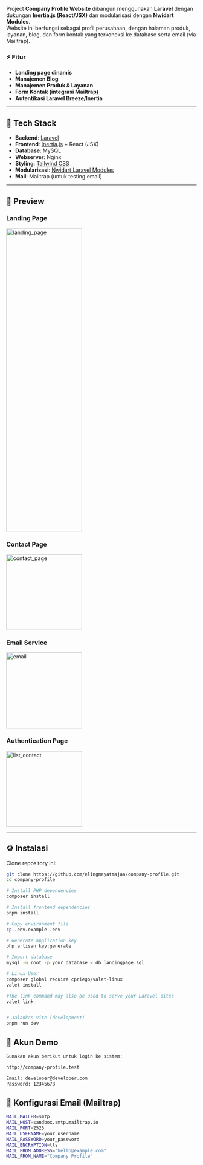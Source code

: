 
Project **Company Profile Website** dibangun menggunakan **Laravel** dengan dukungan **Inertia.js (React/JSX)** dan modularisasi dengan **Nwidart Modules**.  
Website ini berfungsi sebagai profil perusahaan, dengan halaman produk, layanan, blog, dan form kontak yang terkoneksi ke database serta email (via Mailtrap).

### ⚡ Fitur
- **Landing page dinamis**
- **Manajemen Blog**
- **Manajemen Produk & Layanan**
- **Form Kontak (integrasi Mailtrap)**
- **Autentikasi Laravel Breeze/Inertia**


---


## 🚀 Tech Stack
- **Backend**: [Laravel](https://laravel.com/)  
- **Frontend**: [Inertia.js](https://inertiajs.com/) + React (JSX)  
- **Database**: MySQL 
- **Webserver**: Nginx
- **Styling**: [Tailwind CSS](https://tailwindcss.com/)  
- **Modularisasi**: [Nwidart Laravel Modules](https://nwidart.com/laravel-modules)  
- **Mail**: Mailtrap (untuk testing email)  


---

## 📸 Preview

### Landing Page
<img width="200" height="800" alt="landing_page" src="https://github.com/user-attachments/assets/d4f8bf67-56bd-4fd4-adb3-06a03badb7cf" />


### Contact Page
<img width="200" height="200" alt="contact_page" src="https://github.com/user-attachments/assets/a8dd2e2c-eccb-496e-b12c-7d399aab2651" />


### Email Service
<img width="200" height="200" alt="email" src="https://github.com/user-attachments/assets/e481f6db-f2e9-40c8-8996-0f50fab3ef6c" />

### Authentication Page
<img width="200" height="200" alt="list_contact" src="https://github.com/user-attachments/assets/bc3ae44c-f3cc-43f8-a2f8-28da5ea74879" />


---

## ⚙️ Instalasi

Clone repository ini:
```bash
git clone https://github.com/elingmeyatmajaa/company-profile.git
cd company-profile

# Install PHP dependencies
composer install

# Install frontend dependencies
pnpm install

# Copy environment file
cp .env.example .env

# Generate application key
php artisan key:generate

# Import database
mysql -u root -p your_database < db_landingpage.sql

# Linux User
composer global require cpriego/valet-linux
valet install

#The link command may also be used to serve your Laravel sites
valet link 


# Jalankan Vite (development)
pnpm run dev
```

## 🔑 Akun Demo
```bash
Gunakan akun berikut untuk login ke sistem:

http://company-profile.test

Email: developer@developer.com
Password: 12345678
```

## 📧 Konfigurasi Email (Mailtrap)
```bash
MAIL_MAILER=smtp
MAIL_HOST=sandbox.smtp.mailtrap.io
MAIL_PORT=2525
MAIL_USERNAME=your_username
MAIL_PASSWORD=your_password
MAIL_ENCRYPTION=tls
MAIL_FROM_ADDRESS="hello@example.com"
MAIL_FROM_NAME="Company Profile"
```

